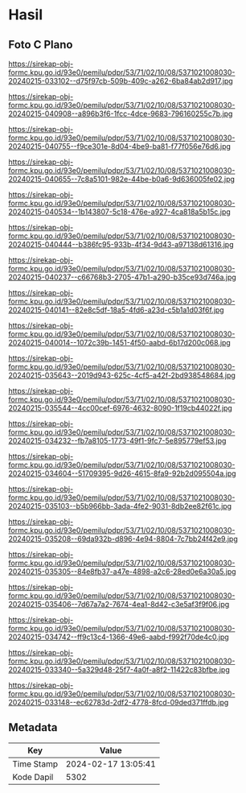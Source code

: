 # Hasil

## Foto C Plano

https://sirekap-obj-formc.kpu.go.id/93e0/pemilu/pdpr/53/71/02/10/08/5371021008030-20240215-033102--d75f97cb-509b-409c-a262-6ba84ab2d917.jpg

https://sirekap-obj-formc.kpu.go.id/93e0/pemilu/pdpr/53/71/02/10/08/5371021008030-20240215-040908--a896b3f6-1fcc-4dce-9683-796160255c7b.jpg

https://sirekap-obj-formc.kpu.go.id/93e0/pemilu/pdpr/53/71/02/10/08/5371021008030-20240215-040755--f9ce301e-8d04-4be9-ba81-f77f056e76d6.jpg

https://sirekap-obj-formc.kpu.go.id/93e0/pemilu/pdpr/53/71/02/10/08/5371021008030-20240215-040655--7c8a5101-982e-44be-b0a6-9d636005fe02.jpg

https://sirekap-obj-formc.kpu.go.id/93e0/pemilu/pdpr/53/71/02/10/08/5371021008030-20240215-040534--1b143807-5c18-476e-a927-4ca818a5b15c.jpg

https://sirekap-obj-formc.kpu.go.id/93e0/pemilu/pdpr/53/71/02/10/08/5371021008030-20240215-040444--b386fc95-933b-4f34-9d43-a97138d61316.jpg

https://sirekap-obj-formc.kpu.go.id/93e0/pemilu/pdpr/53/71/02/10/08/5371021008030-20240215-040237--c66768b3-2705-47b1-a290-b35ce93d746a.jpg

https://sirekap-obj-formc.kpu.go.id/93e0/pemilu/pdpr/53/71/02/10/08/5371021008030-20240215-040141--82e8c5df-18a5-4fd6-a23d-c5b1a1d03f6f.jpg

https://sirekap-obj-formc.kpu.go.id/93e0/pemilu/pdpr/53/71/02/10/08/5371021008030-20240215-040014--1072c39b-1451-4f50-aabd-6b17d200c068.jpg

https://sirekap-obj-formc.kpu.go.id/93e0/pemilu/pdpr/53/71/02/10/08/5371021008030-20240215-035643--2019d943-625c-4cf5-a42f-2bd938548684.jpg

https://sirekap-obj-formc.kpu.go.id/93e0/pemilu/pdpr/53/71/02/10/08/5371021008030-20240215-035544--4cc00cef-6976-4632-8090-1f19cb44022f.jpg

https://sirekap-obj-formc.kpu.go.id/93e0/pemilu/pdpr/53/71/02/10/08/5371021008030-20240215-034232--fb7a8105-1773-49f1-9fc7-5e895779ef53.jpg

https://sirekap-obj-formc.kpu.go.id/93e0/pemilu/pdpr/53/71/02/10/08/5371021008030-20240215-034604--51709395-9d26-4615-8fa9-92b2d095504a.jpg

https://sirekap-obj-formc.kpu.go.id/93e0/pemilu/pdpr/53/71/02/10/08/5371021008030-20240215-035103--b5b966bb-3ada-4fe2-9031-8db2ee82f61c.jpg

https://sirekap-obj-formc.kpu.go.id/93e0/pemilu/pdpr/53/71/02/10/08/5371021008030-20240215-035208--69da932b-d896-4e94-8804-7c7bb24f42e9.jpg

https://sirekap-obj-formc.kpu.go.id/93e0/pemilu/pdpr/53/71/02/10/08/5371021008030-20240215-035305--84e8fb37-a47e-4898-a2c6-28ed0e6a30a5.jpg

https://sirekap-obj-formc.kpu.go.id/93e0/pemilu/pdpr/53/71/02/10/08/5371021008030-20240215-035406--7d67a7a2-7674-4ea1-8d42-c3e5af3f9f06.jpg

https://sirekap-obj-formc.kpu.go.id/93e0/pemilu/pdpr/53/71/02/10/08/5371021008030-20240215-034742--ff9c13c4-1366-49e6-aabd-f992f70de4c0.jpg

https://sirekap-obj-formc.kpu.go.id/93e0/pemilu/pdpr/53/71/02/10/08/5371021008030-20240215-033340--5a329d48-25f7-4a0f-a8f2-11422c83bfbe.jpg

https://sirekap-obj-formc.kpu.go.id/93e0/pemilu/pdpr/53/71/02/10/08/5371021008030-20240215-033148--ec62783d-2df2-4778-8fcd-09ded371ffdb.jpg


## Metadata

| Key        | Value               |
| ---------- | ------------------- |
| Time Stamp | 2024-02-17 13:05:41 |
| Kode Dapil | 5302                |



